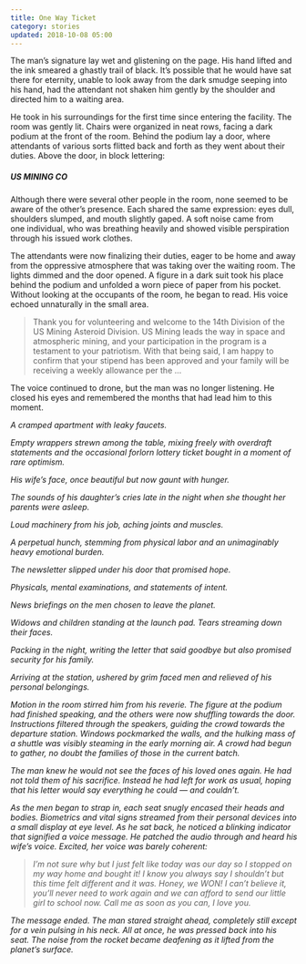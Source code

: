 ```yaml
---
title: One Way Ticket
category: stories
updated: 2018-10-08 05:00
---
```


The man’s signature lay wet and glistening on the page. His hand lifted and the ink smeared a ghastly trail of black. It’s possible that he would have sat there for eternity, unable to look away from the dark smudge seeping into his hand, had the attendant not shaken him gently by the shoulder and directed him to a waiting area. 

He took in his surroundings for the first time since entering the facility. The room was gently lit. Chairs were organized in neat rows, facing a dark podium at the front of the room. Behind the podium lay a door, where attendants of various sorts flitted back and forth as they went about their duties. Above the door, in block lettering:

##### US MINING CO

Although there were several other people in the room, none seemed to be aware of the other’s presence. Each shared the same expression: eyes dull, shoulders slumped, and mouth slightly gaped. A soft noise came from one individual, who was breathing heavily and showed visible perspiration through his issued work clothes. 

The attendants were now finalizing their duties, eager to be home and away from the oppressive atmosphere that was taking over the waiting room. The lights  dimmed and the door opened. A figure in a dark suit took his place behind the podium and unfolded a worn piece of paper from his pocket. Without looking at the occupants of the room, he began to read. His voice echoed unnaturally in the small area.

> Thank you for volunteering and welcome to the 14th Division of the US Mining Asteroid Division. US Mining leads the way in space and atmospheric mining, and your participation in the program is a testament to your patriotism. With that being said, I am happy to confirm that your stipend has been approved and your family will be receiving a weekly allowance per the …

The voice continued to drone, but the man was no longer listening. He closed his eyes and remembered the months that had lead him to this moment. 


<em>A cramped apartment with leaky faucets. 

<em>Empty wrappers strewn among the table, mixing freely with overdraft statements and the occasional forlorn lottery ticket bought in a moment of rare optimism. 

<em>His wife’s face, once beautiful but now gaunt with hunger. 

<em>The sounds of his daughter’s cries late in the night when she thought her parents were asleep. 

<em>Loud machinery from his job, aching joints and muscles.

<em>A perpetual hunch, stemming from physical labor and an unimaginably heavy emotional burden.

<em>The newsletter slipped under his door that promised hope. 

<em>Physicals, mental examinations, and statements of intent. 

<em>News briefings on the men chosen to leave the planet. 

<em>Widows and children standing at the launch pad. Tears streaming down their faces.

<em>Packing in the night, writing the letter that said goodbye but also promised security for his family. 

<em>Arriving at the station, ushered by grim faced men and relieved of his personal belongings.</em>


Motion in the room stirred him from his reverie. The figure at the podium had finished speaking, and the others were now shuffling towards the door. Instructions filtered through the speakers, guiding the crowd towards the departure station. Windows pockmarked the walls, and the hulking mass of a shuttle was visibly steaming in the early morning air. A crowd had begun to gather, no doubt the families of those in the current batch. 

The man knew he would not see the faces of his loved ones again. He had not told them of his sacrifice. Instead he had left for work as usual, hoping that his letter would say everything he could — and couldn’t. 	

As the men began to strap in, each seat snugly encased their heads and bodies. Biometrics and vital signs streamed from their personal devices into a small display at eye level. As he sat back, he noticed a blinking indicator that signified a voice message. He patched the audio through and heard his wife’s voice. Excited, her voice was barely coherent:

> I’m not sure why but I just felt like today was our day so I stopped on my way home and bought it! I know you always say I shouldn’t but this time felt different and it was. Honey, we WON! I can’t believe it, you’ll never need to work again and we can afford to send our little girl to school now. Call me as soon as you can, I love you.

The message ended. The man stared straight ahead, completely still except for a vein pulsing in his neck. All at once, he was pressed back into his seat. The noise from the rocket became deafening as it lifted from the planet’s surface. 


